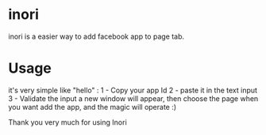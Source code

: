 # inori
inori is a easier way to add facebook app to page tab.

# Usage
it's very simple like "hello" : 
1 - Copy your app Id
2 - paste it in the text input
3 - Validate the input
a new window will appear, then choose the page when you want add the app, and the magic will operate :)

Thank you very much for using Inori
